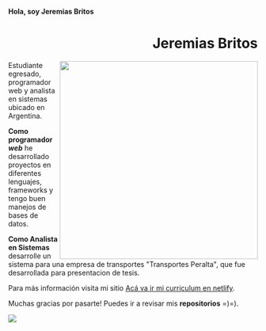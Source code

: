 **Hola, soy Jeremias Britos**

<div align="right">

# Jeremias Britos

</div>

<img width="400" height="auto" align="right" src="https://jonmircha.com/img/apoyo.jpg">

Estudiante egresado, programador web y analista en sistemas ubicado en Argentina.

**Como programador _web_** he desarrollado proyectos en diferentes lenguajes, frameworks y tengo buen manejos de bases de datos.

**Como Analista en Sistemas** desarrolle un sistema para una empresa de transportes "Transportes Peralta", que fue desarrollada para presentacion de tesis.

Para más información visita mi sitio <a href=# target="_blank" rel="noopener">Acá va ir mi curriculum en netlify</a>.



Muchas gracias por pasarte! Puedes ir a revisar mis **repositorios** =)=).

<a href="https://www.youtube.com/jonmircha?sub_confirmation=1" target="_blank" rel="noopener">
  <img align="center" src="https://jonmircha.com/img/youtube-banner.jpg">
</a>
